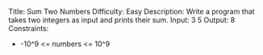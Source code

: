 Title: Sum Two Numbers
Difficulty: Easy
Description: Write a program that takes two integers as input and prints their sum.
Input: 3 5
Output: 8
Constraints:
- -10^9 <= numbers <= 10^9